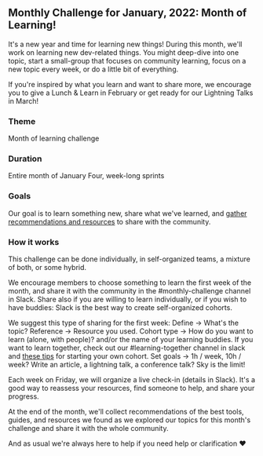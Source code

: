 ## Monthly Challenge for January, 2022: Month of Learning!

It's a new year and time for learning new things! During this month, we'll work on learning new dev-related things. You might deep-dive into one topic, start a small-group that focuses on community learning, focus on a new topic every week, or do a little bit of everything.

If you're inspired by what you learn and want to share more, we encourage you to give a Lunch & Learn in February or get ready for our Lightning Talks in March!

### Theme
Month of learning challenge

### Duration
Entire month of January
Four, week-long sprints

### Goals
Our goal is to learn something new, share what we've learned, and [gather recommendations and resources](https://github.com/Virtual-Coffee/virtualcoffee.io/discussions/496) to share with the community.

### How it works
This challenge can be done individually, in self-organized teams, a mixture of both, or some hybrid.

We encourage members to choose something to learn the first week of the month, and share it with the community in the #monthly-challenge channel in Slack.
Share also if you are willing to learn individually, or if you wish to have buddies: Slack is the best way to create self-organized cohorts.

We suggest this type of sharing for the first week:
Define -> What's the topic?
Reference -> Resource you used.
Cohort type -> How do you want to learn (alone, with people)? and/or the name of your learning buddies. If you want to learn together, check out our #learning-together channel in slack and [these tips](https://github.com/Virtual-Coffee/virtualcoffee.io/discussions/493) for starting your own cohort.
Set goals -> 1h / week, 10h / week? Write an article, a lightning talk, a conference talk? Sky is the limit!

Each week on Friday, we will organize a live check-in (details in Slack).
It's a good way to reassess your resources, find someone to help, and share your progress.

At the end of the month, we'll collect recommendations of the best tools, guides, and resources we found as we explored our topics for this month's challenge and share it with the whole community.

And as usual we're always here to help if you need help or clarification ❤️
